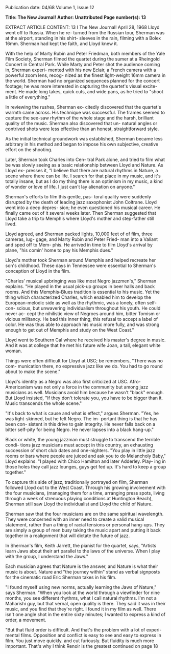 Publication date: 04/68
Volume 1, Issue 12

**Title: The New Journal!**
**Author: Unattributed**
**Page number(s): 13**

EXTRACT ARTICLE CONTENT:
13 I The New Journal! April 28, 1968 
Lloyd went off to Russia. When he re-
turned from the Russian tour, Sherman 
was at the airport, standing in his shirt-
sleeves in the rain, filming with a Bolex 
16mm. Sherman had kept the faith, and 
Lloyd knew it. 


With the help of Marty Rubin and Peter 
Friedman, both members of the Yale Film 
Society, Sherman filmed the quartet during 
the sumer at a Rheingold Concert in 
Central Park. While Marty and Peter shot 
the audience coming in, Sherman experi-
mented with his new Eclair, a French 
camera with a powerful zoom lens, recog-
nized as the finest light-weight 16mm 
camera in the world. Sherman had no 
organized sequences planned for the 
concert footage; he was more interested 
in capturing the quartet's visual excite-
ment. He made long takes, quick cuts, and 
wide pans, as he tried to "shoot a little of 
everything." 


In reviewing the rushes, Sherman ex-
citedly discovered that the quartet's 
warmth came across. His technique was 
successful. The frames seemed to capture 
the see-saw rhythm of the whole stage 
and the harsh, brilliant quality of the 
music. Sherman also discovered that un-
natural angles or contrived shots were less 
effective than an honest, straightforward 
style. 


As the initial technical groundwork was 
established, Sherman became less arbitrary 
in his method and began to impose his own 
subjective, creative effort on the shooting. 


Later, Sherman took Charles into Cen-
tral Park alone, and tried to film what be 
was slowly seeing as a basic relationship 
between Lloyd and Nature. As Lloyd ex-
presses it, "I believe that there are natural 
rhythms in Nature, a scene where there 
can be life. I search for that place in my 
music, and it's totally insane, but as I do my 
thing there is an optimism in my music, a 
kind of wonder or love of life. I just can't 
lay alienation on anyone." 


Sherman's efforts to film this gentle, pas-
toral quality were suddenly disrupted by 
the death of leading jazz saxophonist John 
Coltrane. Lloyd went into a deep depres-
sion; he even questioned his musical 
career. He finally came out of it several 
weeks later. Then Sherman suggested that 
Lloyd take a trip to Memphis where 
Lloyd's mother and step-father still lived. 


Lloyd agreed, and Sherman packed lights, 
10,000 feet of of film, three cameras, lug-
gage, and Marty Rubin and Peter Fried-
man into a Valiant and sped off to Mem-
phis. He arrived in time to film Lloyd's 
arrival by plane, "his comin' home to pay 
his Memphis dues." 


Lloyd's mother took Sherman around 
Memphis and helped recreate her son's 
childhood. These days in Tennessee were 
essential to Sherman's conception of 
Lloyd in the film. 


"Charles' musical upbringing was like 
most Negro jazzmen's," Sherman explains. 
"He played in the usual pick-up groups in 
beer halls and back rooms. And this 
Memphis-Blues tradition is essential to his 
music. Yet the thing which characterized 
Charles, which enabled him to develop the 
European-melodic side as well as the 
rhythmic, was a lonely, often self-con-
scious, but unwavering individualism 
throughout his youth. He could never ac-
cept the nihilistic view of Negroes around 
him, bitter Tomism or vicious militancy. 
He bad this inner thing, this refusal to 
accept a label of color. He was thus able 
to approach his music more fully, and was 
strong enough to get out of Memphis and 
study on the West Coast." 


Lloyd went to Southern Cal where he 
received his master's degree in music. 
And it was at college that he met his future 
wife Joan, a tall, elegant white woman. 


Things were often difficult for Lloyd at 
USC; be remembers, "There was no com-
munication there, no expressive jazz like 
we do. You had to go round about to make 
the scene." 


Lloyd's identity as a Negro was also first 
criticized at USC. Afro-Americanism was 
not only a force in the community but 
among jazz musicians as well. Musicians 
avoid him because he wasn't "black" 
enough. But Lloyd insisted, "If they don't 
tolerate you, you have to be bigger than it. 
Music transcends the whole scene." 


"It's back to what is cause and what is 
effect," argues Sherman. "Yes, he was 
light-skinned, but he felt Negro. The im-
portant thing is that he has been con-
sistent in this drive to gain integrity. He 
never falls back on a bitter self-pity for 
being Negro. He never lapses into a black 
hang-up." 


Black or white, the young jazzman must 
struggle to transcend the terrible condi-
tions jazz musicians must accept in this 
country, an exhausting succession of short 
club dates and one-nighters. "You play in 
little jazz rooms or bars where people are 
juiced and ask you to do Melancholy 
Baby," Lloyd explains. "I played with 
Chico Hamilton and later Adderley. Play-
ing in those holes they call jazz lounges, 
guys get fed up. It's hard to keep a group 
together." 


To capture this side of jazz, traditionally 
portrayed on film, Sherman followed 
Lloyd out to the West Coast. Through his 
growing involvement with the four 
musicians, (managing them for a time, 
arranging press spots, living through a 
week of strenuous playing conditions at 
Huntington Beach), Sherman still saw 
Lloyd the individualist and Lloyd the child 
of Nature. 


Sherman saw that the four musicians 
are on the same spiritual wavelength. They 
were concerned with an inner need to 
create a valid musical statement, rather 
than a thing of racial tensions or personal 
hang-ups. They are simply a group of men 
busy taking the music apart and putting it 
back together in a realignment that will 
dictate the future of jazz. 


In Sherman's film, Keith Jarrett, the 
pianist for the quartet, says, "Artists learn 
Jaws about their art parallel to the laws of 
the universe. When I play with the group, 
I understand the Jaws." 


Each musician agrees that Nature is the 
answer, and Nature is what their music is 
about. Nature and "the journey within" 
stand as verbal signposts for the cinematic 
road Eric Sherman takes in his film. 


"I found myself using new norms, 
actually learning the Jaws of Nature," says 
Sherman. "When you look at the world 
through a viewfinder for nine months, you 
see different rhythms, what I call natural 
rhythms. I'm not a Maharishi guy, but that 
vernal, open quality is there. They said 
it was in their music, and you find that 
they're right. I found it in my film as well. 
There isn't one angle shot in the entire 
sixty minutes; I wanted to express a kind 
of order, a movement. 


"But that fluid order is difficult. And 
that's the problem with a lot of experi-
mental films. Opposition and conflict is 
easy to see and easy to express in film. 
You just move quickly. and cut furiously. 
But fluidity is much more important. 
That's why I think Renoir is the greatest 
continued on page 18
